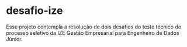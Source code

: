 # desafio-ize
Esse projeto contempla a resolução de dois desafios do teste técnico do processo seletivo da IZE Gestão Empresarial para Engenheiro de Dados Júnior.
